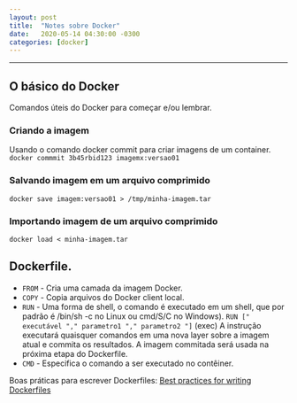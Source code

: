 ```yaml
---
layout: post
title:  "Notes sobre Docker"
date:   2020-05-14 04:30:00 -0300
categories: [docker]
---
```

---

## O básico do Docker
Comandos úteis do Docker para começar e/ou lembrar.


### Criando a imagem
Usando o comando docker commit para criar imagens de um container.
```docker commmit 3b45rbid123 imagemx:versao01```

### Salvando imagem em um arquivo comprimido
```docker save imagem:versao01 > /tmp/minha-imagem.tar```

### Importando imagem de um arquivo comprimido
```docker load < minha-imagem.tar```

## Dockerfile.

- ```FROM``` - Cria uma camada da imagem Docker.
- ```COPY``` - Copia arquivos do Docker client local.
- ```RUN``` - Uma forma de shell, o comando é executado em um shell, que por padrão é /bin/sh -c no Linux ou cmd/S/C no Windows). ```RUN [" executável "," parametro1 "," parametro2 "]``` (exec) A instrução executará quaisquer comandos em uma nova layer sobre a imagem atual e commita os resultados. A imagem commitada será usada na próxima etapa do Dockerfile.
- ```CMD``` - Especifica o comando a ser executado no contêiner.

Boas práticas para escrever Dockerfiles: [Best practices for writing Dockerfiles](https://docs.docker.com/develop/develop-images/dockerfile_best-practices/)
